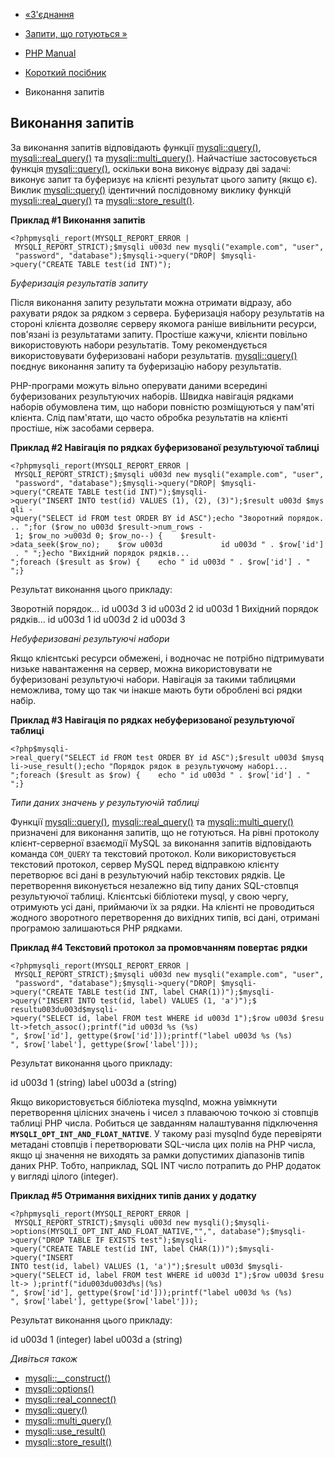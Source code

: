 - [«З'єднання](mysqli.quickstart.connections.md)
- [Запити, що готуються
»](mysqli.quickstart.prepared-statements.md)

- [PHP Manual](index.md)
- [Короткий посібник](mysqli.quickstart.md)
- Виконання запитів

## Виконання запитів

За виконання запитів відповідають функції
[mysqli::query()](mysqli.query.md),
[mysqli::real_query()](mysqli.real-query.md) та
[mysqli::multi_query()](mysqli.multi-query.md). Найчастіше застосовується
функція [mysqli::query()](mysqli.query.md), оскільки вона виконує
відразу дві задачі: виконує запит та буферизує на клієнті результат
цього запиту (якщо є). Виклик [mysqli::query()](mysqli.query.md)
ідентичний послідовному виклику функцій
[mysqli::real_query()](mysqli.real-query.md) та
[mysqli::store_result()](mysqli.store-result.md).

**Приклад #1 Виконання запитів**

` <?phpmysqli_report(MYSQLI_REPORT_ERROR | MYSQLI_REPORT_STRICT);$mysqli u003d new mysqli("example.com", "user", "password", "database");$mysqli->query("DROP| $mysqli->query("CREATE TABLE test(id INT)"); `

*Буферизація результатів запиту*

Після виконання запиту результати можна отримати відразу, або
рахувати рядок за рядком з сервера. Буферизація набору результатів на
стороні клієнта дозволяє серверу якомога раніше вивільнити ресурси,
пов'язані із результатами запиту. Простіше кажучи, клієнти повільно
використовують набори результатів. Тому рекомендується використовувати
буферизовані набори результатів. [mysqli::query()](mysqli.query.md)
поєднує виконання запиту та буферизацію набору результатів.

PHP-програми можуть вільно оперувати даними всередині буферизованих
результуючих наборів. Швидка навігація рядками наборів обумовлена
тим, що набори повністю розміщуються у пам'яті клієнта. Слід
пам'ятати, що часто обробка результатів на клієнті простіше, ніж
засобами сервера.

**Приклад #2 Навігація по рядках буферизованої результуючої таблиці**

` <?phpmysqli_report(MYSQLI_REPORT_ERROR | MYSQLI_REPORT_STRICT);$mysqli u003d new mysqli("example.com", "user", "password", "database");$mysqli->query("DROP| $mysqli->query("CREATE TABLE test(id INT)");$mysqli->query("INSERT INTO test(id) VALUES (1), (2), (3)");$result u003d $mysqli ->query("SELECT id FROM test ORDER BY id ASC");echo "Зворотний порядок...
";for ($row_no u003d $result->num_rows - 1; $row_no >u003d 0; $row_no--) {    $result->data_seek($row_no);    $row u003d             id u003d " . $row['id'] . "
";}echo "Вихідний порядок рядків...
";foreach ($result as $row) {    echo " id u003d " . $row['id'] . "
";} `

Результат виконання цього прикладу:

Зворотній порядок...
id u003d 3
id u003d 2
id u003d 1
Вихідний порядок рядків...
id u003d 1
id u003d 2
id u003d 3

*Небуферизовані результуючі набори*

Якщо клієнтські ресурси обмежені, і водночас не потрібно
підтримувати низьке навантаження на сервер, можна використовувати не
буферизовані результуючі набори. Навігація за такими таблицями
неможлива, тому що так чи інакше мають бути оброблені всі рядки
набір.

**Приклад #3 Навігація по рядках небуферизованої результуючої
таблиці**

` <?php$mysqli->real_query("SELECT id FROM test ORDER BY id ASC");$result u003d $mysqli->use_result();echo "Порядок рядок в результуючому наборі...
";foreach ($result as $row) {    echo " id u003d " . $row['id'] . "
";} `

*Типи даних значень у результуючій таблиці*

Функції [mysqli::query()](mysqli.query.md),
[mysqli::real_query()](mysqli.real-query.md) та
[mysqli::multi_query()](mysqli.multi-query.md) призначені для
виконання запитів, що не готуються. На рівні протоколу
клієнт-серверної взаємодії MySQL за виконання запитів відповідають
команда `COM_QUERY` та текстовий протокол. Коли використовується текстовий
протокол, сервер MySQL перед відправкою клієнту перетворює всі дані в
результуючий набір текстових рядків. Це перетворення виконується
незалежно від типу даних SQL-стовпця результуючої таблиці.
Клієнтські бібліотеки mysql, у свою чергу, отримують усі дані,
приймаючи їх за рядки. На клієнті не проводиться жодного зворотного
перетворення до вихідних типів, всі дані, отримані програмою
залишаються PHP рядками.

**Приклад #4 Текстовий протокол за промовчанням повертає рядки**

` <?phpmysqli_report(MYSQLI_REPORT_ERROR | MYSQLI_REPORT_STRICT);$mysqli u003d new mysqli("example.com", "user", "password", "database");$mysqli->query("DROP| $mysqli->query("CREATE TABLE test(id INT, label CHAR(1))");$mysqli->query("INSERT INTO test(id, label) VALUES (1, 'a')");$ resultu003du003d$mysqli->query("SELECT id, label FROM test WHERE id u003d 1");$row u003d $result->fetch_assoc();printf("id u003d %s (%s)
", $row['id'], gettype($row['id']));printf("label u003d %s (%s)
", $row['label'], gettype($row['label'])); `

Результат виконання цього прикладу:

id u003d 1 (string)
label u003d a (string)

Якщо використовується бібліотека mysqlnd, можна увімкнути перетворення
цілісних значень і чисел з плаваючою точкою зі стовпців таблиці
PHP числа. Робиться це завданням налаштування підключення
**`MYSQLI_OPT_INT_AND_FLOAT_NATIVE`**. У такому разі mysqlnd буде
перевіряти метадані стовпців і перетворювати SQL-числа цих полів на
PHP числа, якщо ці значення не виходять за рамки допустимих діапазонів
типів даних PHP. Тобто, наприклад, SQL INT число потрапить до PHP
додаток у вигляді цілого (integer).

**Приклад #5 Отримання вихідних типів даних у додатку**

` <?phpmysqli_report(MYSQLI_REPORT_ERROR | MYSQLI_REPORT_STRICT);$mysqli u003d new mysqli();$mysqli->options(MYSQLI_OPT_INT_AND_FLOAT_NATIVE,"",", database");$mysqli->query("DROP TABLE IF EXISTS test");$mysqli->query("CREATE TABLE test(id INT, label CHAR(1))");$mysqli->query("INSERT INTO test(id, label) VALUES (1, 'a')");$result u003d $mysqli->query("SELECT id, label FROM test WHERE id u003d 1");$row u003d $result-> );printf("idu003du003d%s|(%s)
", $row['id'], gettype($row['id']));printf("label u003d %s (%s)
", $row['label'], gettype($row['label'])); `

Результат виконання цього прикладу:

id u003d 1 (integer)
label u003d a (string)

*Дивіться також*

- [mysqli::\_\_construct()](mysqli.construct.md)
- [mysqli::options()](mysqli.options.md)
- [mysqli::real_connect()](mysqli.real-connect.md)
- [mysqli::query()](mysqli.query.md)
- [mysqli::multi_query()](mysqli.multi-query.md)
- [mysqli::use_result()](mysqli.use-result.md)
- [mysqli::store_result()](mysqli.store-result.md)
